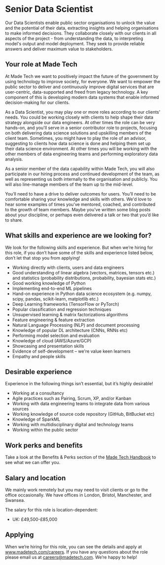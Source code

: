 # Senior Data Scientist

Our Data Scientists enable public sector organisations to unlock the value and the potential of their data, extracting insights and helping organisations to make informed decisions. They collaborate closely with our clients in all aspects of the project - from understanding the data, to interpreting model's output and model deployment. They seek to provide reliable answers and deliver maximum value to stakeholders.

## Your role at Made Tech

At Made Tech we want to positively impact the future of the government by using technology to improve society, for everyone. We want to empower the public sector to deliver and continuously improve digital services that are user-centric, data-supported and freed from legacy technology. A key component of this is developing modern data systems that enable informed decision-making for our clients.

As a Data Scientist, you may play one or more roles according to our clients' needs. You could be working closely with clients to help shape their data strategy alongside our data engineers. At other times the role can be very hands-on, and you'll serve in a senior contributor role to projects, focusing on both delivering data science solutions and upskilling members of the client team. Sometimes, you might have to play the role of an advisor, suggesting to clients how data science is done and helping them set up their data science environment. At other times you will be working with the other members of data engineering teams and performing exploratory data analysis.

As a senior member of the data capability within Made Tech, you will also participate in our hiring process and continued development of the team, as well as representing us both internally to the organisation and publicly. You will also line-manage members of the team up to the mid-level.

You’ll need to have a drive to deliver outcomes for users. You’ll need to be comfortable sharing your knowledge and skills with others. We'd love to hear some examples of times you’ve mentored, coached, and contributed to the growth of team members. Maybe you’ve written some blog posts about your discipline, or perhaps even delivered a talk or two that you’d like to share.

## What skills and experience are we looking for?

We look for the following skills and experience. But when we’re hiring for this role, if you don’t have some of the skills and experience listed below, don’t let that stop you from applying! 

- Working directly with clients, users and data engineers
- Good understanding of linear algebra (vectors, matrices, tensors etc.) and statistics (probability distributions, probability, bayesian stats etc.)
- Good working knowledge of Python
- Implementing end-to-end ML pipelines
- Hand-on experience in Python data science ecosystem (e.g. numpy, scipy, pandas, scikit-learn, matplotlib etc.)
- Deep Learning frameworks (TensorFlow or PyTorch)
- Popular classification and regression techniques
- Unsupervised learning & matrix factorizations algorithms
- Feature engineering & feature extraction
- Natural Language Processing (NLP) and document processing
- Knowledge of popular DL architecture (CNNs, RNNs etc)
- Performing model selection and evaluation
- Knowledge of cloud (AWS/Azure/GCP)
- Showcasing and presentation skills
- Evidence of self-development – we're value keen learners
- Empathy and people skills

## Desirable experience

Experience in the following things isn’t essential, but it’s highly desirable!

- Working at a consultancy
- Agile practices such as Pairing, Scrum, XP, and/or Kanban
- Working with data engineering teams to integrate data from various sources
- Working knowledge of source code repository (GitHub, BitBucket etc)
- Knowledge of SparkML
- Working with multidisciplinary digital and technology teams
- Working within the public sector

## Work perks and benefits

Take a look at the Benefits & Perks section of the [Made Tech Handbook](https://github.com/madetech/handbook)
 to see what we can offer you. 

## Salary and location

We mainly work remotely but you may need to visit clients or go to the office occasionally. We have offices in London, Bristol, Manchester, and Swansea. 

The salary for this role is location-dependent:

- UK: £49,500-£85,000

## Applying

When we’re hiring for this role, you can see the details and apply at www.madetech.com/careers. If you have any questions about the role please email us at [careers@madetech.com](mailto:careers@madetech.com). We’re happy to help!


